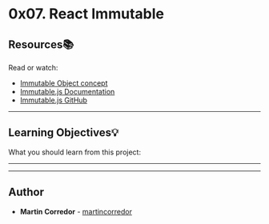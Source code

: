 # 0x07. React Immutable

## Resources:books:
Read or watch:
* [Immutable Object concept](https://intranet.hbtn.io/rltoken/iCzkEHd9UHXDe1SQU7N5sw)
* [Immutable.js Documentation](https://intranet.hbtn.io/rltoken/VLQYE0CUVkFQz79FTKTxmA)
* [Immutable.js GitHub](https://intranet.hbtn.io/rltoken/sFez1GEIXOr7lCrk1MBTwg)

---
## Learning Objectives:bulb:
What you should learn from this project:

---
---

## Author
* **Martin Corredor** - [martincorredor](https://github.com/martincorredor)
